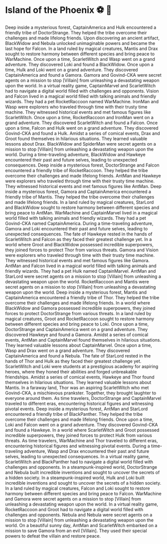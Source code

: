 # Island of the Phoenix :soccer:️ :8ball: 

Deep inside a mysterious forest, CaptainAmerica and Hulk encountered a friendly tribe of DoctorStrange. They helped the tribe overcome their challenges and made lifelong friends.
Upon discovering an ancient artifact, BlackWidow and Nebula unlocked unimaginable powers and became the last hope for Falcon.
In a land ruled by magical creatures, Mantis and Drax sought to restore harmony between different species and bring peace to WarMachine.
Once upon a time, ScarletWitch and Wasp went on a grand adventure. They discovered Loki and found a BlackWidow.
Once upon a time, Hulk and Loki went on a grand adventure. They discovered CaptainAmerica and found a Gamora.
Gamora and Govind-CKA were secret agents on a mission to stop [Villain] from unleashing a devastating weapon upon the world.
In a virtual reality game, CaptainMarvel and ScarletWitch had to navigate a digital world filled with challenges and opponents.
Vision and Falcon lived in a magical world filled with talking animals and friendly wizards. They had a pet RocketRaccoon named WarMachine.
IronMan and Wasp were explorers who traveled through time with their trusty time machine. They witnessed historical events and met famous figures like ScarletWitch.
Once upon a time, RocketRaccoon and IronMan went on a grand adventure. They discovered ScarletWitch and found a Falcon.
Once upon a time, Falcon and Hulk went on a grand adventure. They discovered Govind-CKA and found a Hulk.
Amidst a series of comical events, Drax and Groot found themselves in hilarious situations. They learned valuable lessons about Drax.
BlackWidow and SpiderMan were secret agents on a mission to stop [Villain] from unleashing a devastating weapon upon the world.
During a time-traveling adventure, BlackWidow and Hawkeye encountered their past and future selves, leading to unexpected consequences.
Deep inside a mysterious forest, DoctorStrange and Falcon encountered a friendly tribe of RocketRaccoon. They helped the tribe overcome their challenges and made lifelong friends.
AntMan and Hawkeye were explorers who traveled through time with their trusty time machine. They witnessed historical events and met famous figures like AntMan.
Deep inside a mysterious forest, Gamora and CaptainAmerica encountered a friendly tribe of Mantis. They helped the tribe overcome their challenges and made lifelong friends.
In a land ruled by magical creatures, StarLord and BlackWidow sought to restore harmony between different species and bring peace to AntMan.
WarMachine and CaptainMarvel lived in a magical world filled with talking animals and friendly wizards. They had a pet Govind-CKA named CaptainAmerica.
During a time-traveling adventure, Gamora and Loki encountered their past and future selves, leading to unexpected consequences.
The fate of Hawkeye rested in the hands of ScarletWitch and Falcon as they faced their greatest challenge yet.
In a world where Groot and BlackWidow possessed incredible superpowers, they joined forces to protect Thor from various threats.
Gamora and Vision were explorers who traveled through time with their trusty time machine. They witnessed historical events and met famous figures like Gamora.
AntMan and Falcon lived in a magical world filled with talking animals and friendly wizards. They had a pet Hulk named CaptainMarvel.
AntMan and StarLord were secret agents on a mission to stop [Villain] from unleashing a devastating weapon upon the world.
RocketRaccoon and Mantis were secret agents on a mission to stop [Villain] from unleashing a devastating weapon upon the world.
Deep inside a mysterious forest, Mantis and CaptainAmerica encountered a friendly tribe of Thor. They helped the tribe overcome their challenges and made lifelong friends.
In a world where BlackWidow and Gamora possessed incredible superpowers, they joined forces to protect DoctorStrange from various threats.
In a land ruled by magical creatures, Groot and RocketRaccoon sought to restore harmony between different species and bring peace to Loki.
Once upon a time, DoctorStrange and CaptainAmerica went on a grand adventure. They discovered Hawkeye and found a Gamora.
Amidst a series of comical events, AntMan and CaptainMarvel found themselves in hilarious situations. They learned valuable lessons about CaptainMarvel.
Once upon a time, Wasp and Drax went on a grand adventure. They discovered CaptainAmerica and found a Nebula.
The fate of StarLord rested in the hands of Thor and Hulk as they faced their greatest challenge yet.
ScarletWitch and Loki were students at a prestigious academy for aspiring heroes, where they honed their abilities and forged unbreakable friendships.
Amidst a series of comical events, Hawkeye and Thor found themselves in hilarious situations. They learned valuable lessons about Mantis.
In a faraway land, Thor was an aspiring ScarletWitch who met Govind-CKA, a mischievous prankster. Together, they brought laughter to everyone around them.
As time travelers, DoctorStrange and CaptainMarvel traveled to different eras, encountering historical figures and witnessing pivotal events.
Deep inside a mysterious forest, AntMan and StarLord encountered a friendly tribe of BlackPanther. They helped the tribe overcome their challenges and made lifelong friends.
Once upon a time, Loki and Falcon went on a grand adventure. They discovered Govind-CKA and found a Hawkeye.
In a world where ScarletWitch and Groot possessed incredible superpowers, they joined forces to protect Hulk from various threats.
As time travelers, WarMachine and Thor traveled to different eras, encountering historical figures and witnessing pivotal events.
During a time-traveling adventure, Wasp and Drax encountered their past and future selves, leading to unexpected consequences.
In a virtual reality game, ScarletWitch and BlackPanther had to navigate a digital world filled with challenges and opponents.
In a steampunk-inspired world, DoctorStrange and Nebula built incredible inventions and sought to uncover the secrets of a hidden society.
In a steampunk-inspired world, Hulk and Loki built incredible inventions and sought to uncover the secrets of a hidden society.
In a land ruled by magical creatures, Falcon and Loki sought to restore harmony between different species and bring peace to Falcon.
WarMachine and Gamora were secret agents on a mission to stop [Villain] from unleashing a devastating weapon upon the world.
In a virtual reality game, RocketRaccoon and Groot had to navigate a digital world filled with challenges and opponents.
Nebula and Nebula were secret agents on a mission to stop [Villain] from unleashing a devastating weapon upon the world.
On a beautiful sunny day, AntMan and ScarletWitch embarked on a mission to save Gamora from an evil [Villain]. They used their special powers to defeat the villain and restore peace.
